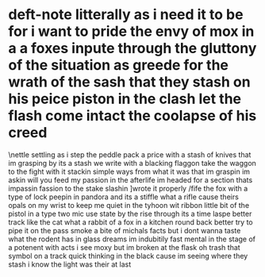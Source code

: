 # deft-note litterally as i need it to be for i want to pride the envy of mox in a a foxes inpute through the gluttony of the situation as greede for the wrath of the sash that they stash on his peice piston in the clash let the flash come intact the coolapse of his creed
\nettle settling as i step the peddle pack a price with a stash of knives that im grasping by
its a stash we write with a blacking flaggon take the waggon to the fight with it stackin 
simple ways from what it was that im graspin im askin will you feed my passion
in the afterlife im headed for a section thats impassin fassion to the stake slashin
]wrote it properly
/fife the fox with a type of lock peepin in pandora and its a stiffle what a rifle cause theirs opals on my wrist to keep me quiet in the tyhoon wit ribbon little bit of the pistol in a type two mic use state by the rise through its a time laspe better track like the cat what a rabbit of a fox in a kitchen round back better try to pipe it on the pass smoke a bite of michals facts but i dont wanna taste what the rodent has in glass dreams im indubitily fast mental in the stage of a potenent with acts i see moxy but im broken at the flask oh trash that symbol on a track quick thinking in the black cause im seeing where they stash i know the light was their at last 

 
